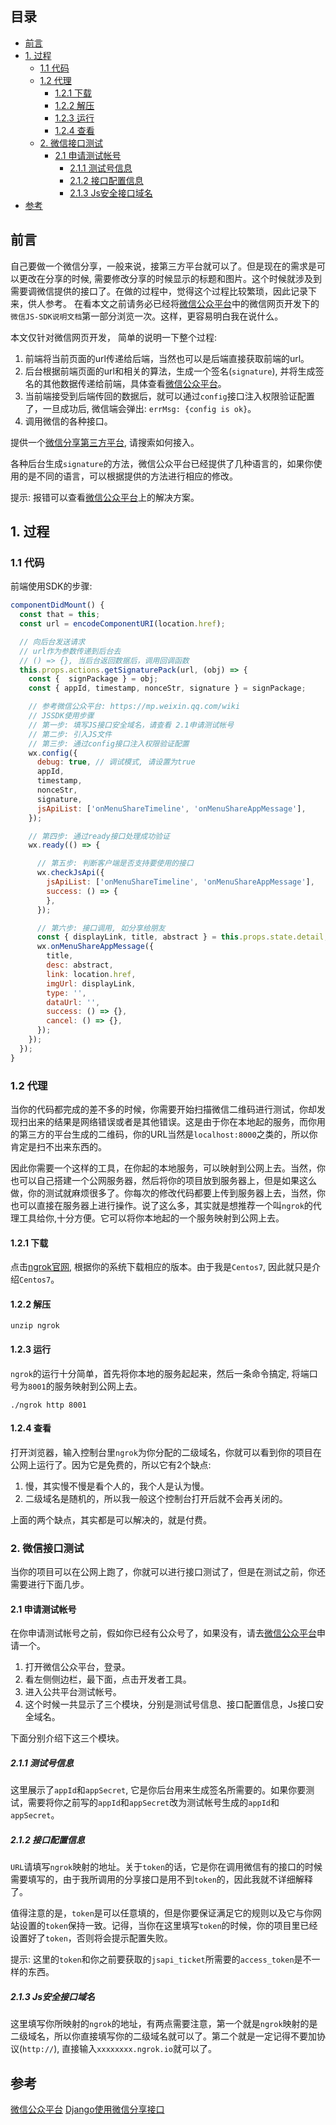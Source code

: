 ## 目录

<!-- vim-markdown-toc GFM -->
* [前言](#前言)
* [1. 过程](#1-过程)
    * [1.1 代码](#11-代码)
    * [1.2 代理](#12-代理)
        * [1.2.1 下载](#121-下载)
        * [1.2.2 解压](#122-解压)
        * [1.2.3 运行](#123-运行)
        * [1.2.4 查看](#124-查看)
  * [2. 微信接口测试](#2-微信接口测试)
      * [2.1 申请测试帐号](#21-申请测试帐号)
          * [2.1.1 测试号信息](#211-测试号信息)
          * [2.1.2 接口配置信息](#212-接口配置信息)
          * [2.1.3 Js安全接口域名](#213-js安全接口域名)
* [参考](#参考)

<!-- vim-markdown-toc -->

## 前言

自己要做一个微信分享，一般来说，接第三方平台就可以了。但是现在的需求是可以更改在分享的时候, 需要修改分享的时候显示的标题和图片。这个时候就涉及到需要调微信提供的接口了。在做的过程中，觉得这个过程比较繁琐，因此记录下来，供人参考。
在看本文之前请务必已经将[微信公众平台](https://mp.weixin.qq.com/wiki)中的微信网页开发下的`微信JS-SDK说明文档`第一部分浏览一次。这样，更容易明白我在说什么。

本文仅针对微信网页开发， 简单的说明一下整个过程:

1. 前端将当前页面的url传递给后端，当然也可以是后端直接获取前端的url。
2. 后台根据前端页面的url和相关的算法，生成一个签名(`signature`), 并将生成签名的其他数据传递给前端，具体查看[微信公众平台](https://mp.weixin.qq.com/wiki)。
3. 当前端接受到后端传回的数据后，就可以通过`config`接口注入权限验证配置了，一旦成功后, 微信端会弹出: `errMsg: {config is ok}`。
4. 调用微信的各种接口。

提供一个[微信分享第三方平台](http://www.jiathis.com/), 请搜索如何接入。

各种后台生成`signature`的方法，微信公众平台已经提供了几种语言的，如果你使用的是不同的语言，可以根据提供的方法进行相应的修改。

提示: 报错可以查看[微信公众平台](https://mp.weixin.qq.com/wiki)上的解决方案。

## 1. 过程

### 1.1 代码

前端使用SDK的步骤:

```js
componentDidMount() {
  const that = this;
  const url = encodeComponentURI(location.href);

  // 向后台发送请求
  // url作为参数传递到后台去
  // () => {}, 当后台返回数据后，调用回调函数
  this.props.actions.getSignaturePack(url, (obj) => {
    const {  signPackage } = obj;
    const { appId, timestamp, nonceStr, signature } = signPackage;

    // 参考微信公众平台: https://mp.weixin.qq.com/wiki
    // JSSDK使用步骤
    // 第一步: 填写JS接口安全域名，请查看 2.1申请测试帐号
    // 第二步: 引入JS文件
    // 第三步: 通过config接口注入权限验证配置
    wx.config({
      debug: true, // 调试模式, 请设置为true
      appId,
      timestamp,
      nonceStr,
      signature,
      jsApiList: ['onMenuShareTimeline', 'onMenuShareAppMessage'],
    });

    // 第四步: 通过ready接口处理成功验证
    wx.ready(() => {

      // 第五步: 判断客户端是否支持要使用的接口
      wx.checkJsApi({
        jsApiList: ['onMenuShareTimeline', 'onMenuShareAppMessage'],
        success: () => {
        },
      });

      // 第六步: 接口调用, 如分享给朋友
      const { displayLink, title, abstract } = this.props.state.detail;
      wx.onMenuShareAppMessage({
        title,
        desc: abstract,
        link: location.href,
        imgUrl: displayLink,
        type: '',
        dataUrl: '',
        success: () => {},
        cancel: () => {},
      });
    });
  });
}
```

### 1.2 代理

当你的代码都完成的差不多的时候，你需要开始扫描微信二维码进行测试，你却发现扫出来的结果是网络错误或者是其他错误。这是由于你在本地起的服务，而你用的第三方的平台生成的二维码，你的URL当然是`localhost:8000`之类的，所以你肯定是扫不出来东西的。

因此你需要一个这样的工具，在你起的本地服务，可以映射到公网上去。当然，你也可以自己搭建一个公网服务器，然后将你的项目放到服务器上，但是如果这么做，你的测试就麻烦很多了。你每次的修改代码都要上传到服务器上去，当然，你也可以直接在服务器上进行操作。说了这么多，其实就是想推荐一个叫`ngrok`的代理工具给你,十分方便。它可以将你本地起的一个服务映射到公网上去。

#### 1.2.1 下载

点击[ngrok官网](https://ngrok.com/), 根据你的系统下载相应的版本。由于我是`Centos7`, 因此就只是介绍`Centos7`。

#### 1.2.2 解压

```
unzip ngrok
```

#### 1.2.3 运行

`ngrok`的运行十分简单，首先将你本地的服务起起来，然后一条命令搞定, 将端口号为`8001`的服务映射到公网上去。

```
./ngrok http 8001
```

#### 1.2.4 查看

打开浏览器，输入控制台里`ngrok`为你分配的二级域名，你就可以看到你的项目在公网上运行了。因为它是免费的，所以它有2个缺点:

1. 慢，其实慢不慢是看个人的，我个人是认为慢。
2. 二级域名是随机的，所以我一般这个控制台打开后就不会再关闭的。

上面的两个缺点，其实都是可以解决的，就是付费。

### 2. 微信接口测试

当你的项目可以在公网上跑了，你就可以进行接口测试了，但是在测试之前，你还需要进行下面几步。

#### 2.1 申请测试帐号

在你申请测试帐号之前，假如你已经有公众号了，如果没有，请去[微信公众平台](https://mp.weixin.qq.com)申请一个。

1. 打开微信公众平台，登录。
2. 看左侧侧边栏，最下面，点击开发者工具。
3. 进入公共平台测试帐号。
4. 这个时候一共显示了三个模块，分别是测试号信息、接口配置信息，Js接口安全域名。

下面分别介绍下这三个模块。

##### 2.1.1 测试号信息

这里展示了`appId`和`appSecret`, 它是你后台用来生成签名所需要的。如果你要测试，需要将你之前写的`appId`和`appSecret`改为测试帐号生成的`appId`和`appSecret`。

##### 2.1.2 接口配置信息

`URL`请填写`ngrok`映射的地址。关于`token`的话，它是你在调用微信有的接口的时候需要填写的，由于我所调用的分享接口是用不到`token`的，因此我就不详细解释了。

值得注意的是，`token`是可以任意填的，但是你要保证满足它的规则以及它与你网站设置的`token`保持一致。记得，当你在这里填写`token`的时候，你的项目里已经设置好了`token`，否则将会提示配置失败。

提示: 这里的`token`和你之前要获取的`jsapi_ticket`所需要的`access_token`是不一样的东西。

##### 2.1.3 Js安全接口域名

这里填写你所映射的`ngrok`的地址，有两点需要注意，第一个就是`ngrok`映射的是二级域名，所以你直接填写你的二级域名就可以了。第二个就是一定记得不要加协议(`http://`), 直接输入`xxxxxxxx.ngrok.io`就可以了。

## 参考

[微信公众平台](https://mp.weixin.qq.com/wiki)
[Django使用微信分享接口](http://blog.csdn.net/isoyy/article/details/72796676)